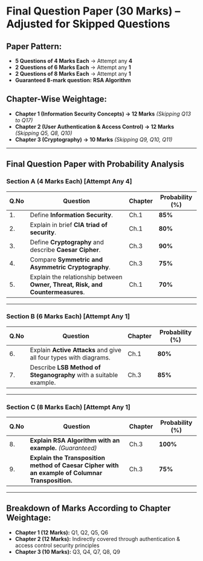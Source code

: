 # **Final Question Paper (30 Marks) – Adjusted for Skipped Questions**  

## **Paper Pattern:**  
- **5 Questions of 4 Marks Each** → Attempt any **4**  
- **2 Questions of 6 Marks Each** → Attempt any **1**  
- **2 Questions of 8 Marks Each** → Attempt any **1**  
- **Guaranteed 8-mark question:** **RSA Algorithm**  

## **Chapter-Wise Weightage:**  
- **Chapter 1 (Information Security Concepts) → 12 Marks** *(Skipping Q13 to Q17)*  
- **Chapter 2 (User Authentication & Access Control) → 12 Marks** *(Skipping Q5, Q8, Q10)*  
- **Chapter 3 (Cryptography) → 10 Marks** *(Skipping Q9, Q10, Q11)*  

---

## **Final Question Paper with Probability Analysis**  

### **Section A (4 Marks Each) [Attempt Any 4]**  
| Q.No | Question | Chapter | Probability (%) |
|------|-------------------------------------|-----------|----------------|
| 1. | Define **Information Security**. | Ch.1 | **85%** |
| 2. | Explain in brief **CIA triad of security**. | Ch.1 | **80%** |
| 3. | Define **Cryptography** and describe **Caesar Cipher**. | Ch.3 | **90%** |
| 4. | Compare **Symmetric and Asymmetric Cryptography**. | Ch.3 | **75%** |
| 5. | Explain the relationship between **Owner, Threat, Risk, and Countermeasures**. | Ch.1 | **70%** |

---

### **Section B (6 Marks Each) [Attempt Any 1]**  
| Q.No | Question | Chapter | Probability (%) |
|------|------------------------------------------------|-----------|----------------|
| 6. | Explain **Active Attacks** and give all four types with diagrams. | Ch.1 | **80%** |
| 7. | Describe **LSB Method of Steganography** with a suitable example. | Ch.3 | **85%** |

---

### **Section C (8 Marks Each) [Attempt Any 1]**  
| Q.No | Question | Chapter | Probability (%) |
|------|------------------------------------------------------|-----------|----------------|
| 8. | **Explain RSA Algorithm with an example.** *(Guaranteed)* | Ch.3 | **100%** |
| 9. | **Explain the Transposition method of Caesar Cipher with an example of Columnar Transposition.** | Ch.3 | **75%** |

---

## **Breakdown of Marks According to Chapter Weightage:**  
- **Chapter 1 (12 Marks):** Q1, Q2, Q5, Q6  
- **Chapter 2 (12 Marks):** Indirectly covered through authentication & access control security principles  
- **Chapter 3 (10 Marks):** Q3, Q4, Q7, Q8, Q9  

